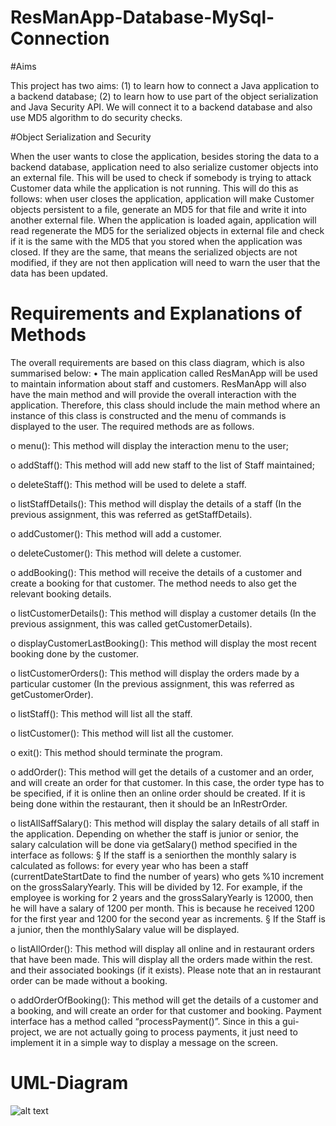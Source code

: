 # ResManApp-Database-MySql-Connection

#Aims

This project has two aims: (1) to learn how to connect a Java application to a 
backend database; (2) to learn how to use part of the object serialization and Java 
Security API. We will connect it to a backend database 
and also use MD5 algorithm to do security checks. 


#Object Serialization and Security

When the user wants to close the application, besides storing the data to a backend 
database, application need to also serialize customer objects into an external file. This 
will be used to check if somebody is trying to attack Customer data while the 
application is not running. This will do this as follows: when user closes the application,
application will make Customer objects persistent to a file, generate an MD5 for that file 
and write it into another external file. When the application is loaded again, application will 
read regenerate the MD5 for the serialized objects in external file and check if it 
is the same with the MD5 that you stored when the application was closed. If they are 
the same, that means the serialized objects are not modified, if they are not then application 
will need to warn the user that the data has been updated.


# Requirements and Explanations of Methods

The overall requirements are based on this class diagram, which is also summarised
below:
• The main application called ResManApp will be used to maintain information
about staff and customers. ResManApp will also have the main method and will
provide the overall interaction with the application. Therefore, this class should
include the main method where an instance of this class is constructed and the
menu of commands is displayed to the user. The required methods are as follows. 

o menu(): This method will display the interaction menu to the user;

o addStaff(): This method will add new staff to the list of Staff maintained;

o deleteStaff(): This method will be used to delete a staff.

o listStaffDetails(): This method will display the details of a staff (In the
previous assignment, this was referred as getStaffDetails).

o addCustomer(): This method will add a customer.

o deleteCustomer(): This method will delete a customer.

o addBooking(): This method will receive the details of a customer and
create a booking for that customer. The method needs to also get the
relevant booking details.

o listCustomerDetails(): This method will display a customer details (In
the previous assignment, this was called getCustomerDetails).

o displayCustomerLastBooking(): This method will display the most
recent booking done by the customer.

o listCustomerOrders(): This method will display the orders made by a
particular customer (In the previous assignment, this was referred as
getCustomerOrder).

o listStaff(): This method will list all the staff.

o listCustomer(): This method will list all the customer.

o exit(): This method should terminate the program.

o addOrder(): This method will get the details of a customer and an order,
and will create an order for that customer. In this case, the order type
has to be specified, if it is online then an online order should be created.
If it is being done within the restaurant, then it should be an
InRestrOrder.

o listAllSaffSalary(): This method will display the salary details of all
staff in the application. Depending on whether the staff is junior or
senior, the salary calculation will be done via getSalary() method
specified in the interface as follows:
§ If the staff is a seniorthen the monthly salary is calculated as
follows: for every year who has been a staff (currentDateStartDate to find the number of years) who gets %10 increment
on the grossSalaryYearly. This will be divided by 12. For
example, if the employee is working for 2 years and the
grossSalaryYearly is 12000, then he will have a salary of 1200 per month. This is because he received 1200 for the first year
and 1200 for the second year as increments.
§ If the Staff is a junior, then the monthlySalary value will be
displayed.

o listAllOrder(): This method will display all online and in restaurant
orders that have been made. This will display all the orders made within
the rest. and their associated bookings (if it exists). Please note that an
in restaurant order can be made without a booking.

o addOrderOfBooking(): This method will get the details of a customer
and a booking, and will create an order for that customer and booking.
Payment interface has a method called “processPayment()”. Since in this
a gui-project, we are not actually going to process payments, it just need to
implement it in a simple way to display a message on the screen.


# UML-Diagram

![alt text](https://i.imgur.com/W6VMU6T.png)
